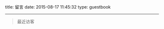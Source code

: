 title: 留言
date: 2015-08-17 11:45:32
type: guestbook

---

>最近访客

<div class="ds-recent-visitors" data-num-items="28" data-avatar-size="42" id="ds-recent-visitors"></div>